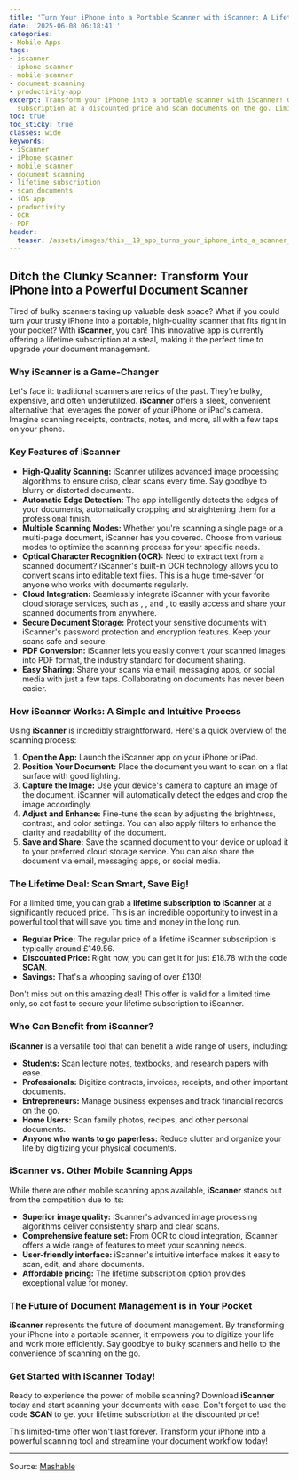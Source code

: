 ```yaml
---
title: 'Turn Your iPhone into a Portable Scanner with iScanner: A Lifetime Deal!'
date: '2025-06-08 06:18:41 '
categories:
- Mobile Apps
tags:
- iscanner
- iphone-scanner
- mobile-scanner
- document-scanning
- productivity-app
excerpt: Transform your iPhone into a portable scanner with iScanner! Get a lifetime
  subscription at a discounted price and scan documents on the go. Limited-time offer!
toc: true
toc_sticky: true
classes: wide
keywords:
- iScanner
- iPhone scanner
- mobile scanner
- document scanning
- lifetime subscription
- scan documents
- iOS app
- productivity
- OCR
- PDF
header:
  teaser: /assets/images/this__19_app_turns_your_iphone_into_a_scanner__and_20250608061840.jpg
---
```


## Ditch the Clunky Scanner: Transform Your iPhone into a Powerful Document Scanner

Tired of bulky scanners taking up valuable desk space? What if you could turn your trusty iPhone into a portable, high-quality scanner that fits right in your pocket? With **iScanner**, you can! This innovative app is currently offering a lifetime subscription at a steal, making it the perfect time to upgrade your document management.

### Why iScanner is a Game-Changer

Let's face it: traditional scanners are relics of the past. They're bulky, expensive, and often underutilized. **iScanner** offers a sleek, convenient alternative that leverages the power of your iPhone or iPad's camera. Imagine scanning receipts, contracts, notes, and more, all with a few taps on your phone.

### Key Features of iScanner

*   **High-Quality Scanning:** iScanner utilizes advanced image processing algorithms to ensure crisp, clear scans every time. Say goodbye to blurry or distorted documents.
*   **Automatic Edge Detection:** The app intelligently detects the edges of your documents, automatically cropping and straightening them for a professional finish.
*   **Multiple Scanning Modes:** Whether you're scanning a single page or a multi-page document, iScanner has you covered. Choose from various modes to optimize the scanning process for your specific needs.
*   **Optical Character Recognition (OCR):** Need to extract text from a scanned document? iScanner's built-in OCR technology allows you to convert scans into editable text files. This is a huge time-saver for anyone who works with documents regularly.
*   **Cloud Integration:** Seamlessly integrate iScanner with your favorite cloud storage services, such as , , and , to easily access and share your scanned documents from anywhere.
*   **Secure Document Storage:** Protect your sensitive documents with iScanner's password protection and encryption features. Keep your scans safe and secure.
*   **PDF Conversion:** iScanner lets you easily convert your scanned images into PDF format, the industry standard for document sharing.
*   **Easy Sharing:** Share your scans via email, messaging apps, or social media with just a few taps. Collaborating on documents has never been easier.

### How iScanner Works: A Simple and Intuitive Process

Using **iScanner** is incredibly straightforward. Here's a quick overview of the scanning process:

1.  **Open the App:** Launch the iScanner app on your iPhone or iPad.
2.  **Position Your Document:** Place the document you want to scan on a flat surface with good lighting.
3.  **Capture the Image:** Use your device's camera to capture an image of the document. iScanner will automatically detect the edges and crop the image accordingly.
4.  **Adjust and Enhance:** Fine-tune the scan by adjusting the brightness, contrast, and color settings. You can also apply filters to enhance the clarity and readability of the document.
5.  **Save and Share:** Save the scanned document to your device or upload it to your preferred cloud storage service. You can also share the document via email, messaging apps, or social media.

### The Lifetime Deal: Scan Smart, Save Big!

For a limited time, you can grab a **lifetime subscription to iScanner** at a significantly reduced price. This is an incredible opportunity to invest in a powerful tool that will save you time and money in the long run.

*   **Regular Price:** The regular price of a lifetime iScanner subscription is typically around £149.56.
*   **Discounted Price:** Right now, you can get it for just £18.78 with the code **SCAN**.
*   **Savings:** That's a whopping saving of over £130!

Don't miss out on this amazing deal! This offer is valid for a limited time only, so act fast to secure your lifetime subscription to iScanner.

### Who Can Benefit from iScanner?

**iScanner** is a versatile tool that can benefit a wide range of users, including:

*   **Students:** Scan lecture notes, textbooks, and research papers with ease.
*   **Professionals:** Digitize contracts, invoices, receipts, and other important documents.
*   **Entrepreneurs:** Manage business expenses and track financial records on the go.
*   **Home Users:** Scan family photos, recipes, and other personal documents.
*   **Anyone who wants to go paperless:** Reduce clutter and organize your life by digitizing your physical documents.

### iScanner vs. Other Mobile Scanning Apps

While there are other mobile scanning apps available, **iScanner** stands out from the competition due to its:

*   **Superior image quality:** iScanner's advanced image processing algorithms deliver consistently sharp and clear scans.
*   **Comprehensive feature set:** From OCR to cloud integration, iScanner offers a wide range of features to meet your scanning needs.
*   **User-friendly interface:** iScanner's intuitive interface makes it easy to scan, edit, and share documents.
*   **Affordable pricing:** The lifetime subscription option provides exceptional value for money.

### The Future of Document Management is in Your Pocket

**iScanner** represents the future of document management. By transforming your iPhone into a portable scanner, it empowers you to digitize your life and work more efficiently. Say goodbye to bulky scanners and hello to the convenience of scanning on the go. 

### Get Started with iScanner Today!

Ready to experience the power of mobile scanning? Download **iScanner** today and start scanning your documents with ease. Don't forget to use the code **SCAN** to get your lifetime subscription at the discounted price!



This limited-time offer won't last forever. Transform your iPhone into a powerful scanning tool and streamline your document workflow today!

---

Source: [Mashable](https://mashable.com/uk/deals/june-8-iscanner-app-clone)